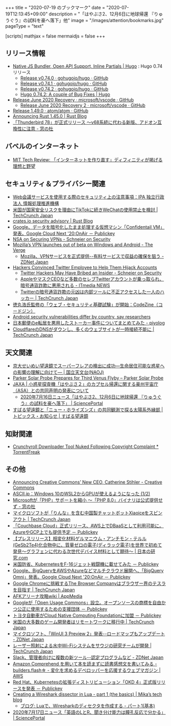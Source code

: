 +++
title = "2020-07-19 のブックマーク"
date =  "2020-07-19T12:13:45+09:00"
description = "「はやぶさ2、12月6日に地球帰還 『りゅうぐう』の試料を豪へ落下」他"
image = "/images/attention/bookmarks.jpg"
pageType = "text"

[scripts]
  mathjax = false
  mermaidjs = false
+++

## リリース情報

- [Native JS Bundler, Open API Support, Inline Partials | Hugo](https://gohugo.io/news/0.74.0-relnotes/) : Hugo 0.74 リリース
    - [Release v0.74.0 · gohugoio/hugo · GitHub](https://github.com/gohugoio/hugo/releases/tag/v0.74.0)
    - [Release v0.74.1 · gohugoio/hugo · GitHub](https://github.com/gohugoio/hugo/releases/tag/v0.74.1)
    - [Release v0.74.2 · gohugoio/hugo · GitHub](https://github.com/gohugoio/hugo/releases/tag/v0.74.2)
    - [Hugo 0.74.2: A couple of Bug Fixes | Hugo](https://gohugo.io/news/0.74.2-relnotes/)
- [Release June 2020 Recovery · microsoft/vscode · GitHub](https://github.com/microsoft/vscode/releases/tag/1.47.1)
    - [Release June 2020 Recovery 2 · microsoft/vscode · GitHub](https://github.com/microsoft/vscode/releases/tag/1.47.2)
- [Release 1.49.0 · atom/atom · GitHub](https://github.com/atom/atom/releases/tag/v1.49.0)
- [Announcing Rust 1.45.0 | Rust Blog](https://blog.rust-lang.org/2020/07/16/Rust-1.45.0.html)
- [「Thunderbird 78」が正式リリース ～v68系統に代わる新版、アドオン互換性に注意 - 窓の杜](https://forest.watch.impress.co.jp/docs/news/1266130.html)

## バベルのインターネット

- [MIT Tech Review: 「インターネットを作り直す」ディフィニティが掲げる理想と野望](https://www.technologyreview.jp/s/211152/a-plan-to-redesign-the-internet-could-make-apps-that-no-one-controls/)

## セキュリティ＆プライバシー関連

- [Web会議サービスを使用する際のセキュリティ上の注意事項：IPA 独立行政法人 情報処理推進機構](https://www.ipa.go.jp/security/announce/webmeeting.html)
- [米国が国家安全リスクを理由にTikTokに続きWeChatの使用禁止を検討  |  TechCrunch Japan](https://techcrunch.com/2020/07/13/wechat-backlash-us/)
- [crates.io security advisory | Rust Blog](https://blog.rust-lang.org/2020/07/14/crates-io-security-advisory.html)
- [Google、データを暗号化したまま処理する仮想マシン「Confidentail VM」発表。Google Cloud Next '20:OnAir － Publickey](https://www.publickey1.jp/blog/20/googleconfidentail_vmgoogle_cloud_next_20onair.html)
- [NSA on Securing VPNs - Schneier on Security](https://www.schneier.com/blog/archives/2020/07/nsa_on_securing.html)
- [Mozilla’s VPN launches out of beta on Windows and Android - The Verge](https://www.theverge.com/platform/amp/2020/7/15/21325316/mozilla-vpn-android-windows-launch-firefox-private-network-price)
    - [Mozilla、VPNサービスを正式提供--有料サービスで収益の確保を狙う - ZDNet Japan](https://japan.zdnet.com/article/35156866/)
- [Hackers Convinced Twitter Employee to Help Them Hijack Accounts](https://www.vice.com/en_us/article/jgxd3d/twitter-insider-access-panel-account-hacks-biden-uber-bezos)
    - [Twitter Hackers May Have Bribed an Insider - Schneier on Security](https://www.schneier.com/blog/archives/2020/07/twitter_hackers.html)
    - [AppleやマスクCEOなど多数のセレブTwitterアカウントが乗っ取られ、暗号通貨詐欺に悪用される - ITmedia NEWS](https://www.itmedia.co.jp/news/articles/2007/16/news054.html)
    - [Twitterの暗号通貨詐欺の元凶は内部ツールに不正アクセスした一人のハッカー  |  TechCrunch Japan](https://techcrunch.com/2020/07/15/twitter-hacker-admin-scam/)
- [徳丸浩氏監修の「ウェブ・セキュリティ基礎試験」が開始：CodeZine（コードジン）](https://codezine.jp/article/detail/12586)
- [Android security vulnerabilities differ by country, say researchers](https://www.computerweekly.com/news/252483638/Android-security-vulnerabilities-differ-by-country-say-researchers)
- [日本郵便のe転居を悪用したストーカー事件についてまとめてみた - piyolog](https://piyolog.hatenadiary.jp/entry/2020/07/17/174628)
- [CloudflareのDNSがダウンし、多くのウェブサイトが一時接続不能に  |  TechCrunch Japan](https://techcrunch.com/2020/07/17/cloudflare-dns-goes-down-taking-a-large-piece-of-the-internet-with-it/)

## 天文関連

- [京大せいめい望遠鏡でスーパーフレアの検出に成功―生命居住可能な惑星への影響の理解に向けて― | 国立天文台(NAOJ)](https://www.nao.ac.jp/news/science/2020/20200710-okayama.html)
- [Parker Solar Probe Prepares for Third Venus Flyby – Parker Solar Probe](https://blogs.nasa.gov/parkersolarprobe/2020/07/10/parker-solar-probe-prepares-for-third-venus-flyby/)
- [JAXA | 小惑星探査機「はやぶさ２」のカプセル帰還に関する豪州宇宙庁（ASA）との共同声明の発表について](https://www.jaxa.jp/press/2020/07/20200714-1_j.html)
    - [2020年7月16日ニュース「はやぶさ2、12月6日に地球帰還 『りゅうぐう』の試料を豪へ落下」 | SciencePortal](https://scienceportal.jst.go.jp/news/newsflash_review/newsflash/2020/07/20200716_01.html)
- [すばる望遠鏡と「ニュー・ホライズンズ」の共同観測で探る太陽系外縁部 | トピックス・お知らせ | すばる望遠鏡](https://subarutelescope.org/jp/news/topics/2020/07/14/2872.html)

## 知財関連

- [Crunchyroll Downloader Tool Nuked Following Copyright Complaint * TorrentFreak](https://torrentfreak.com/crunchyroll-downloader-tool-nuked-following-copyright-complaint-200717/)

## その他

- [Announcing Creative Commons’ New CEO,  Catherine Stihler - Creative Commons](https://creativecommons.org/2020/07/09/announcing-creative-commons-new-ceo-catherine-stihler/)
- [ASCII.jp：Windows 10のWSL2からGPUが使えるようになった (1/2)](https://ascii.jp/elem/000/004/019/4019541/)
- [Microsoftが「PHP」サポートを縮小 ～「PHP 8.0」バイナリは公式提供せず - 窓の杜](https://forest.watch.impress.co.jp/docs/news/1264900.html)
- [マイクロソフトが「りんな」を含む中国製チャットボットXiaoiceをスピンアウト  |  TechCrunch Japan](https://techcrunch.com/2020/07/12/microsoft-spins-out-5-year-old-chinese-chatbot-xiaoice/)
- [「Couchbase Cloud」正式リリース、AWS上でDBaaSとして利用可能に。AzureやGCP上でも提供予定 － Publickey](https://www.publickey1.jp/blog/20/couchbase_cloudawsdbaasazuregcp.html)
- [【プレスリリース】相変化材料ゲルマニウム・アンチモン・テルル(GeSb2Te4)化合物中に、質量ゼロの電子(ディラック電子)を世界で初めて発見～グラフェンに代わる次世代デバイス材料として期待～ | 日本の研究.com](https://research-er.jp/articles/view/90288)
- [米国防省、KubernetesをF-16ジェット戦闘機に載せてみた － Publickey](https://www.publickey1.jp/blog/20/kubernetesf-16.html)
- [Google、BigQueryをAWSやAzureなどマルチクラウド展開へ、「BigQuery Omni」発表。Google Cloud Next '20:OnAir － Publickey](https://www.publickey1.jp/blog/20/googlebigqueryawsazurebigquery_omnigoogle_cloud_next_20onair.html)
- [Google Chromeに挑戦するThe Browser Companyはブラウザー界のテスラを目指す  |  TechCrunch Japan](https://techcrunch.com/2020/07/14/chrome-competitor-the-browser-company-quietly-raises-5m/)
- [AFKアリーナ攻略wiki | AppMedia](https://appmedia.jp/afk-arena)
- [Googleが「Open Usage Commons」設立。オープンソースの商標を自由かつ公正に使用するための支援団体 － Publickey](https://www.publickey1.jp/blog/20/googleopen_usage_commons.html)
- [トヨタ自動車がCloud Native Computing Foundationに加盟 － Publickey](https://www.publickey1.jp/blog/20/cloud_native_computing_foundation.html)
- [米国の大多数のゲーム開発者はリモートワークに移行中  |  TechCrunch Japan](https://techcrunch.com/2020/07/16/game-developer-poll-suggests-longer-hours-and-less-productivity-as-the-industry-adapts-to-remote-work/)
- [マイクロソフト、「WinUI 3 Preview 2」発表--ロードマップもアップデート - ZDNet Japan](https://japan.zdnet.com/article/35156929/)
- [レーザー照射による水中Wi-Fiシステムをサウジの研究チームが開発  |  TechCrunch Japan](https://techcrunch.com/2020/07/15/researchers-develop-laser-based-underwater-wifi-system-for-sub-sea-data-networks/)
- [Slack、管理者向けに複数の新ツール--認定プログラムなど - ZDNet Japan](https://japan.zdnet.com/article/35156910/)
- [Amazon Comprehend を用いて本を読まずに読書感想文を書いてみる - builders.flash☆ - 変化を求めるデベロッパーを応援するウェブマガジン | AWS](https://aws.amazon.com/jp/builders-flash/202007/comprehend-reading-impressions/)
- [Red Hat、Kubernetesの拡張ディストリビューション「OKD 4」正式版リリースを発表 － Publickey](https://www.publickey1.jp/blog/20/red_hatkubernetesokd_4.html)
- [Creating a Wireshark dissector in Lua - part 1 (the basics) | Mika’s tech blog](https://mika-s.github.io/wireshark/lua/dissector/2017/11/04/creating-a-wireshark-dissector-in-lua-1.html)
    - [ブログ: Luaで、Wiresharkのディセクタを作成する - パート1(基本)](https://okuranagaimo.blogspot.com/2020/07/luawireshark-1.html)
- [2020年7月17日ニュース「英語のLとR、聞き分け能力は瞳孔反応で分かる」 | SciencePortal](https://scienceportal.jst.go.jp/news/newsflash_review/newsflash/2020/07/20200717_01.html)
